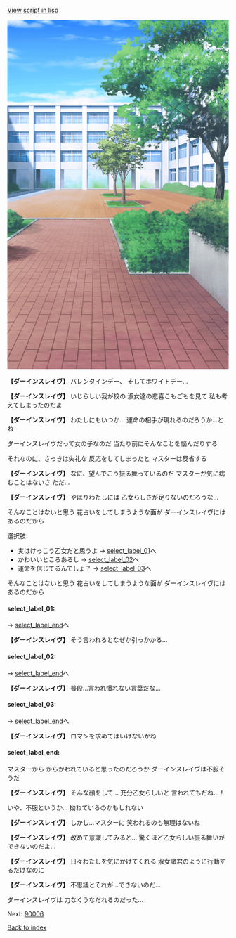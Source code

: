 [View script in lisp](../scripts/10282202.txt)

![courtyard.png](../images/backgrounds/courtyard.png)

**【ダーインスレイヴ】**
バレンタインデー、
そしてホワイトデー…

**【ダーインスレイヴ】**
いじらしい我が校の
淑女達の悲喜こもごもを見て
私も考えてしまったのだよ

**【ダーインスレイヴ】**
わたしにもいつか…
運命の相手が現れるのだろうか…とね

ダーインスレイヴだって女の子なのだ
当たり前にそんなことを悩んだりする

それなのに、さっきは失礼な
反応をしてしまったと
マスターは反省する

**【ダーインスレイヴ】**
なに、望んでこう振る舞っているのだ
マスターが気に病むことはないさ
ただ…

**【ダーインスレイヴ】**
やはりわたしには
乙女らしさが足りないのだろうな…

そんなことはないと思う
花占いをしてしまうような面が
ダーインスレイヴにはあるのだから

選択肢:
- 実はけっこう乙女だと思うよ → [select_label_01](#select_label_01)へ
- かわいいところあるし → [select_label_02](#select_label_02)へ
- 運命を信じてるんでしょ？ → [select_label_03](#select_label_03)へ

そんなことはないと思う
花占いをしてしまうような面が
ダーインスレイヴにはあるのだから

#### select_label_01:
 → [select_label_end](#select_label_end)へ

**【ダーインスレイヴ】**
そう言われるとなぜか引っかかる…

#### select_label_02:
 → [select_label_end](#select_label_end)へ

**【ダーインスレイヴ】**
普段…言われ慣れない言葉だな…

#### select_label_03:
 → [select_label_end](#select_label_end)へ

**【ダーインスレイヴ】**
ロマンを求めてはいけないかね

#### select_label_end:

マスターから
からかわれていると思ったのだろうか
ダーインスレイヴは不服そうだ

**【ダーインスレイヴ】**
そんな顔をして…
充分乙女らしいと
言われてもだね…！

いや、不服というか…
拗ねているのかもしれない

**【ダーインスレイヴ】**
しかし…マスターに
笑われるのも無理はないね

**【ダーインスレイヴ】**
改めて意識してみると…
驚くほど乙女らしい振る舞いが
できないのだよ…

**【ダーインスレイヴ】**
日々わたしを気にかけてくれる
淑女諸君のように行動するだけなのに

**【ダーインスレイヴ】**
不思議とそれが…できないのだ…

ダーインスレイヴは
力なくうなだれるのだった…


Next: [90006](90006.md)

[Back to index](index.md)
